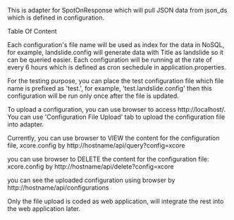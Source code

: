 This is adapter for SpotOnResponse which will pull JSON data from json_ds which is defined in configuration.

Table Of Content

Each configuration's file name will be used as index for the data in NoSQL, for example, landslide.config will
generate data with Title as landslide so it can be queried easier. Each configuration will be running at the rate
of every 6 hours which is defined as cron sechedule in application.properties.

For the testing purpose, you can place the test configuration file which file name is prefixed as 'test.',
for example, 'test.landslide.config' then this configuration will be run only once after the file is updated.

To upload a configuration, you can use browser to access http://localhost/. You can use 'Configuration File Upload' tab to upload the configuration file into adapter.

Currently, you can use browser to VIEW the content for the configuration file, xcore.config by
http://hostname/api/query?config=xcore

you can use browser to DELETE the content for the configuration file: xcore.config by
http://hostname/api/delete?config=xcore

you can see the uploaded configuration using browser by
http://hostname/api/configurations

Only the file upload is coded as web application, will integrate the rest into the web application later.
